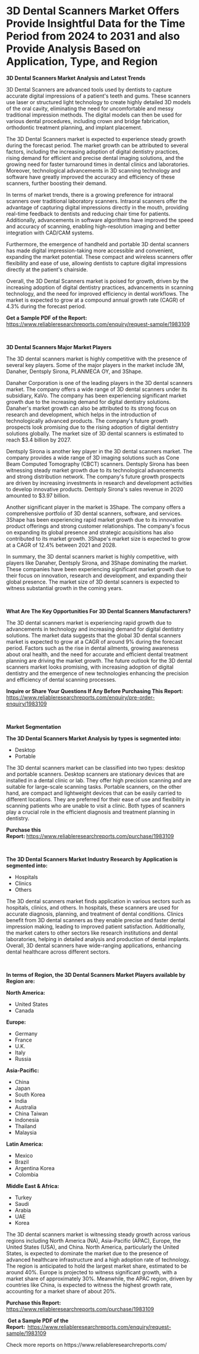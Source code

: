 <p><h1>3D Dental Scanners Market Offers Provide Insightful Data for the Time Period from 2024 to 2031 and also Provide Analysis Based on Application, Type, and Region</h1></p><p><strong>3D Dental Scanners Market Analysis and Latest Trends</strong></p>
<p><p>3D Dental Scanners are advanced tools used by dentists to capture accurate digital impressions of a patient's teeth and gums. These scanners use laser or structured light technology to create highly detailed 3D models of the oral cavity, eliminating the need for uncomfortable and messy traditional impression methods. The digital models can then be used for various dental procedures, including crown and bridge fabrication, orthodontic treatment planning, and implant placement.</p><p>The 3D Dental Scanners market is expected to experience steady growth during the forecast period. The market growth can be attributed to several factors, including the increasing adoption of digital dentistry practices, rising demand for efficient and precise dental imaging solutions, and the growing need for faster turnaround times in dental clinics and laboratories. Moreover, technological advancements in 3D scanning technology and software have greatly improved the accuracy and efficiency of these scanners, further boosting their demand.</p><p>In terms of market trends, there is a growing preference for intraoral scanners over traditional laboratory scanners. Intraoral scanners offer the advantage of capturing digital impressions directly in the mouth, providing real-time feedback to dentists and reducing chair time for patients. Additionally, advancements in software algorithms have improved the speed and accuracy of scanning, enabling high-resolution imaging and better integration with CAD/CAM systems.</p><p>Furthermore, the emergence of handheld and portable 3D dental scanners has made digital impression-taking more accessible and convenient, expanding the market potential. These compact and wireless scanners offer flexibility and ease of use, allowing dentists to capture digital impressions directly at the patient's chairside.</p><p>Overall, the 3D Dental Scanners market is poised for growth, driven by the increasing adoption of digital dentistry practices, advancements in scanning technology, and the need for improved efficiency in dental workflows. The market is expected to grow at a compound annual growth rate (CAGR) of 4.3% during the forecast period.</p></p>
<p><strong>Get a Sample PDF of the Report:&nbsp;</strong> <a href="https://www.reliableresearchreports.com/enquiry/request-sample/1983109">https://www.reliableresearchreports.com/enquiry/request-sample/1983109</a></p>
<p>&nbsp;</p>
<p><strong>3D Dental Scanners Major Market Players</strong></p>
<p><p>The 3D dental scanners market is highly competitive with the presence of several key players. Some of the major players in the market include 3M, Danaher, Dentsply Sirona, PLANMECA OY, and 3Shape.</p><p>Danaher Corporation is one of the leading players in the 3D dental scanners market. The company offers a wide range of 3D dental scanners under its subsidiary, KaVo. The company has been experiencing significant market growth due to the increasing demand for digital dentistry solutions. Danaher's market growth can also be attributed to its strong focus on research and development, which helps in the introduction of technologically advanced products. The company's future growth prospects look promising due to the rising adoption of digital dentistry solutions globally. The market size of 3D dental scanners is estimated to reach $3.4 billion by 2027.</p><p>Dentsply Sirona is another key player in the 3D dental scanners market. The company provides a wide range of 3D imaging solutions such as Cone Beam Computed Tomography (CBCT) scanners. Dentsply Sirona has been witnessing steady market growth due to its technological advancements and strong distribution network. The company's future growth prospects are driven by increasing investments in research and development activities to develop innovative products. Dentsply Sirona's sales revenue in 2020 amounted to $3.97 billion.</p><p>Another significant player in the market is 3Shape. The company offers a comprehensive portfolio of 3D dental scanners, software, and services. 3Shape has been experiencing rapid market growth due to its innovative product offerings and strong customer relationships. The company's focus on expanding its global presence and strategic acquisitions has also contributed to its market growth. 3Shape's market size is expected to grow at a CAGR of 12.4% between 2021 and 2028.</p><p>In summary, the 3D dental scanners market is highly competitive, with players like Danaher, Dentsply Sirona, and 3Shape dominating the market. These companies have been experiencing significant market growth due to their focus on innovation, research and development, and expanding their global presence. The market size of 3D dental scanners is expected to witness substantial growth in the coming years.</p></p>
<p>&nbsp;</p>
<p><strong>What Are The Key Opportunities For 3D Dental Scanners Manufacturers?</strong></p>
<p><p>The 3D dental scanners market is experiencing rapid growth due to advancements in technology and increasing demand for digital dentistry solutions. The market data suggests that the global 3D dental scanners market is expected to grow at a CAGR of around 9% during the forecast period. Factors such as the rise in dental ailments, growing awareness about oral health, and the need for accurate and efficient dental treatment planning are driving the market growth. The future outlook for the 3D dental scanners market looks promising, with increasing adoption of digital dentistry and the emergence of new technologies enhancing the precision and efficiency of dental scanning processes.</p></p>
<p><strong>Inquire or Share Your Questions If Any Before Purchasing This Report:</strong> <a href="https://www.reliableresearchreports.com/enquiry/pre-order-enquiry/1983109">https://www.reliableresearchreports.com/enquiry/pre-order-enquiry/1983109</a></p>
<p>&nbsp;</p>
<p><strong>Market Segmentation</strong></p>
<p><strong>The 3D Dental Scanners Market Analysis by types is segmented into:</strong></p>
<p><ul><li>Desktop</li><li>Portable</li></ul></p>
<p><p>The 3D dental scanners market can be classified into two types: desktop and portable scanners. Desktop scanners are stationary devices that are installed in a dental clinic or lab. They offer high precision scanning and are suitable for large-scale scanning tasks. Portable scanners, on the other hand, are compact and lightweight devices that can be easily carried to different locations. They are preferred for their ease of use and flexibility in scanning patients who are unable to visit a clinic. Both types of scanners play a crucial role in the efficient diagnosis and treatment planning in dentistry.</p></p>
<p><strong>Purchase this Report:&nbsp;</strong><a href="https://www.reliableresearchreports.com/purchase/1983109">https://www.reliableresearchreports.com/purchase/1983109</a></p>
<p>&nbsp;</p>
<p><strong>The 3D Dental Scanners Market Industry Research by Application is segmented into:</strong></p>
<p><ul><li>Hospitals</li><li>Clinics</li><li>Others</li></ul></p>
<p><p>The 3D dental scanners market finds application in various sectors such as hospitals, clinics, and others. In hospitals, these scanners are used for accurate diagnosis, planning, and treatment of dental conditions. Clinics benefit from 3D dental scanners as they enable precise and faster dental impression making, leading to improved patient satisfaction. Additionally, the market caters to other sectors like research institutions and dental laboratories, helping in detailed analysis and production of dental implants. Overall, 3D dental scanners have wide-ranging applications, enhancing dental healthcare across different sectors.</p></p>
<p>&nbsp;</p>
<p><strong>In terms of Region, the 3D Dental Scanners Market Players available by Region are:</strong></p>
<p>
    <p> <strong> North America: </strong>
        <ul>
            <li>United States</li>
            <li>Canada</li>
        </ul>
        </p> 
    <p> <strong> Europe: </strong>
        <ul>
            <li>Germany</li>
            <li>France</li>
            <li>U.K.</li>
            <li>Italy</li>
            <li>Russia</li>
        </ul>
        </p> 
    <p> <strong> Asia-Pacific: </strong>
        <ul>
            <li>China</li>
            <li>Japan</li>
            <li>South Korea</li>
            <li>India</li>
            <li>Australia</li>
            <li>China Taiwan</li>
            <li>Indonesia</li>
            <li>Thailand</li>
            <li>Malaysia</li>
        </ul>
        </p> 
    <p> <strong> Latin America: </strong>
        <ul>
            <li>Mexico</li>
            <li>Brazil</li>
            <li>Argentina Korea</li>
            <li>Colombia</li>
        </ul>
        </p> 
    <p> <strong> Middle East & Africa: </strong>
        <ul>
            <li>Turkey</li>
            <li>Saudi</li>
            <li>Arabia</li>
            <li>UAE</li>
            <li>Korea</li>
        </ul>
    </p>
    </p>
<p><p>The 3D dental scanners market is witnessing steady growth across various regions including North America (NA), Asia-Pacific (APAC), Europe, the United States (USA), and China. North America, particularly the United States, is expected to dominate the market due to the presence of advanced healthcare infrastructure and a high adoption rate of technology. The region is anticipated to hold the largest market share, estimated to be around 40%. Europe is projected to witness significant growth, with a market share of approximately 30%. Meanwhile, the APAC region, driven by countries like China, is expected to witness the highest growth rate, accounting for a market share of about 20%.</p></p>
<p><strong>Purchase this Report: </strong><a href="https://www.reliableresearchreports.com/purchase/1983109">https://www.reliableresearchreports.com/purchase/1983109</a></p>
<p>&nbsp;<strong>Get a Sample PDF of the Report:&nbsp;&nbsp;</strong><a href="https://www.reliableresearchreports.com/enquiry/request-sample/1983109">https://www.reliableresearchreports.com/enquiry/request-sample/1983109</a></p>
<p><strong></strong></p>
<p>Check more reports on https://www.reliableresearchreports.com/</p>